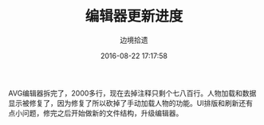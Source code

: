 ﻿---
title: 编辑器更新进度
date: 2016-08-22 17:17:58
tags:
author: 边境拾遗
---
AVG编辑器拆完了，2000多行，现在去掉注释只剩个七八百行。人物加载和数据显示被修复了，因为修复了所以砍掉了手动加载人物的功能。UI排版和刷新还有点小问题，修完之后开始做新的文件结构，升级编辑器。